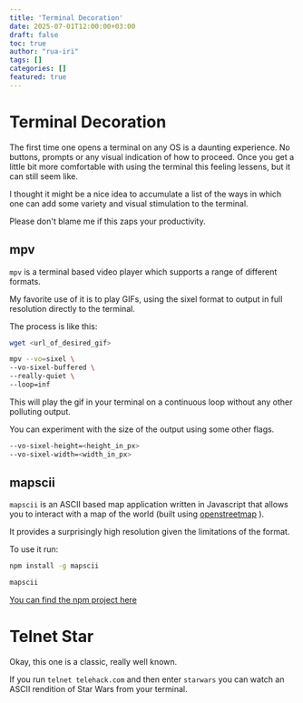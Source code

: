 ```yaml
---
title: 'Terminal Decoration'
date: 2025-07-01T12:00:00+03:00
draft: false
toc: true
author: "rua-iri"
tags: []
categories: []
featured: true
---
```


# Terminal Decoration


The first time one opens a terminal on any OS is a daunting experience.
No buttons, prompts or any visual indication of how to proceed.
Once you get a little bit more comfortable with using the terminal this feeling lessens, but it can still seem like.


I thought it might be a nice idea to accumulate a list of the ways in which one can add some variety and visual stimulation to the terminal.

Please don't blame me if this zaps your productivity.



## mpv

`mpv` is a terminal based video player which supports a range of different formats.

My favorite use of it is to play GIFs, using the sixel format to output in full resolution directly to the terminal.

The process is like this:

```bash
wget <url_of_desired_gif>

mpv --vo=sixel \
--vo-sixel-buffered \
--really-quiet \
--loop=inf
```

This will play the gif in your terminal on a continuous loop without any other polluting output.

You can experiment with the size of the output using some other flags.

```bash
--vo-sixel-height=<height_in_px>
--vo-sixel-width=<width_in_px>
```


## mapscii

`mapscii` is an ASCII based map application written in Javascript that allows you to interact with a map of the world (built using [openstreetmap](https://wiki.openstreetmap.org/wiki/Mapscii) ).

It provides a surprisingly high resolution given the limitations of the format.


To use it run:

```bash
npm install -g mapscii

mapscii
```

[You can find the npm project here](https://www.npmjs.com/package/mapscii) 



# Telnet Star

Okay, this one is a classic, really well known.

If you run `telnet telehack.com` and then enter `starwars` you can watch an ASCII rendition of Star Wars from your terminal.











